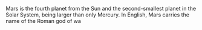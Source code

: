 Mars is the fourth planet from the Sun and the second-smallest planet in the Solar System, being larger than only Mercury. In English, Mars carries the name of the Roman god of wa
